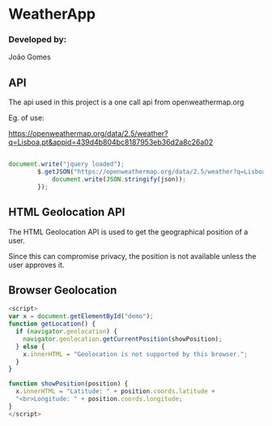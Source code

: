 

# WeatherApp
 
### Developed by:

João Gomes 


## API

The api used in this project is a one call api from openweathermap.org 

Eg. of use:

https://openweathermap.org/data/2.5/weather?q=Lisboa,pt&appid=439d4b804bc8187953eb36d2a8c26a02

```javascript

document.write("jquery loaded");
        $.getJSON("https://openweathermap.org/data/2.5/weather?q=Lisboa,pt&appid=439d4b804bc8187953eb36d2a8c26a02",function(json){
            document.write(JSON.stringify(json));
        });
```

## HTML Geolocation API

The HTML Geolocation API is used to get the geographical position of a user.

Since this can compromise privacy, the position is not available unless the user approves it.



## Browser Geolocation

```javascript
<script>
var x = document.getElementById("demo");
function getLocation() {
  if (navigator.geolocation) {
    navigator.geolocation.getCurrentPosition(showPosition);
  } else {
    x.innerHTML = "Geolocation is not supported by this browser.";
  }
}

function showPosition(position) {
  x.innerHTML = "Latitude: " + position.coords.latitude +
  "<br>Longitude: " + position.coords.longitude;
}
</script>
```

